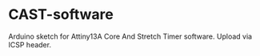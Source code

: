 # CAST-software
Arduino sketch for Attiny13A
Core And Stretch Timer software. Upload via ICSP header.
